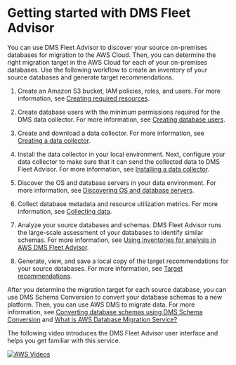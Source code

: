 # Getting started with DMS Fleet Advisor<a name="fa-getting-started"></a>

You can use DMS Fleet Advisor to discover your source on\-premises databases for migration to the AWS Cloud\. Then, you can determine the right migration target in the AWS Cloud for each of your on\-premises databases\. Use the following workflow to create an inventory of your source databases and generate target recommendations\.

1. Create an Amazon S3 bucket, IAM policies, roles, and users\. For more information, see [Creating required resources](fa-resources.md)\.

1. Create database users with the minimum permissions required for the DMS data collector\. For more information, see [Creating database users](fa-database-users.md)\.

1. Create and download a data collector\. For more information, see [Creating a data collector](fa-data-collectors-create.md)\.

1. Install the data collector in your local environment\. Next, configure your data collector to make sure that it can send the collected data to DMS Fleet Advisor\. For more information, see [Installing a data collector](fa-data-collectors-install.md)\.

1. Discover the OS and database servers in your data environment\. For more information, see [Discovering OS and database servers](fa-discovery.md)\.

1. Collect database metadata and resource utilization metrics\. For more information, see [Collecting data](fa-collecting.md)\.

1. Analyze your source databases and schemas\. DMS Fleet Advisor runs the large\-scale assessment of your databases to identify similar schemas\. For more information, see [Using inventories for analysis in AWS DMS Fleet Advisor](fa-inventory.md)\.

1. Generate, view, and save a local copy of the target recommendations for your source databases\. For more information, see [Target recommendations](fa-recommendations.md)\.

After you determine the migration target for each source database, you can use DMS Schema Conversion to convert your database schemas to a new platform\. Then, you can use AWS DMS to migrate data\. For more information, see [Converting database schemas using DMS Schema Conversion](CHAP_SchemaConversion.md) and [What is AWS Database Migration Service?](Welcome.md)

The following video introduces the DMS Fleet Advisor user interface and helps you get familiar with this service\.

[![AWS Videos](http://img.youtube.com/vi/https://www.youtube.com/embed/2UmTXVIlDLw/0.jpg)](http://www.youtube.com/watch?v=https://www.youtube.com/embed/2UmTXVIlDLw)
